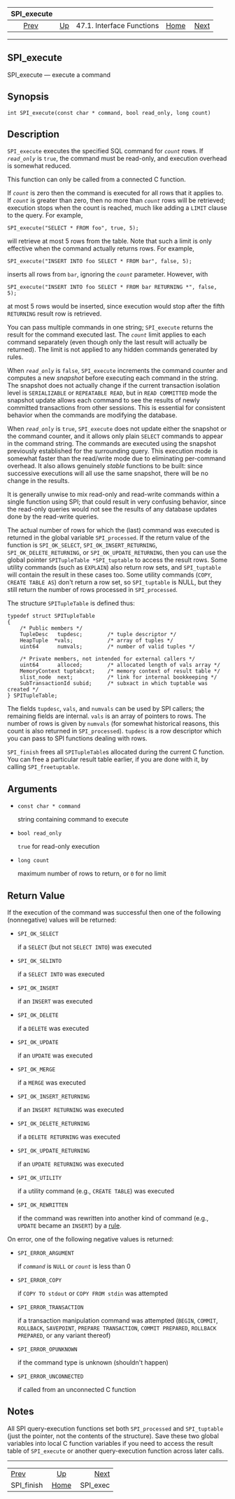 <!--?xml version="1.0" encoding="UTF-8" standalone="no"?-->

|                SPI\_execute               |                                                      |                           |                                                       |                                       |
| :---------------------------------------: | :--------------------------------------------------- | :-----------------------: | ----------------------------------------------------: | ------------------------------------: |
| [Prev](spi-spi-finish.html "SPI_finish")  | [Up](spi-interface.html "47.1. Interface Functions") | 47.1. Interface Functions | [Home](index.html "PostgreSQL 17devel Documentation") |  [Next](spi-spi-exec.html "SPI_exec") |

***

[]()

## SPI\_execute

SPI\_execute — execute a command

## Synopsis

    int SPI_execute(const char * command, bool read_only, long count)

## Description

`SPI_execute` executes the specified SQL command for *`count`* rows. If *`read_only`* is `true`, the command must be read-only, and execution overhead is somewhat reduced.

This function can only be called from a connected C function.

If *`count`* is zero then the command is executed for all rows that it applies to. If *`count`* is greater than zero, then no more than *`count`* rows will be retrieved; execution stops when the count is reached, much like adding a `LIMIT` clause to the query. For example,

    SPI_execute("SELECT * FROM foo", true, 5);

will retrieve at most 5 rows from the table. Note that such a limit is only effective when the command actually returns rows. For example,

    SPI_execute("INSERT INTO foo SELECT * FROM bar", false, 5);

inserts all rows from `bar`, ignoring the *`count`* parameter. However, with

    SPI_execute("INSERT INTO foo SELECT * FROM bar RETURNING *", false, 5);

at most 5 rows would be inserted, since execution would stop after the fifth `RETURNING` result row is retrieved.

You can pass multiple commands in one string; `SPI_execute` returns the result for the command executed last. The *`count`* limit applies to each command separately (even though only the last result will actually be returned). The limit is not applied to any hidden commands generated by rules.

When *`read_only`* is `false`, `SPI_execute` increments the command counter and computes a new *snapshot* before executing each command in the string. The snapshot does not actually change if the current transaction isolation level is `SERIALIZABLE` or `REPEATABLE READ`, but in `READ COMMITTED` mode the snapshot update allows each command to see the results of newly committed transactions from other sessions. This is essential for consistent behavior when the commands are modifying the database.

When *`read_only`* is `true`, `SPI_execute` does not update either the snapshot or the command counter, and it allows only plain `SELECT` commands to appear in the command string. The commands are executed using the snapshot previously established for the surrounding query. This execution mode is somewhat faster than the read/write mode due to eliminating per-command overhead. It also allows genuinely *stable* functions to be built: since successive executions will all use the same snapshot, there will be no change in the results.

It is generally unwise to mix read-only and read-write commands within a single function using SPI; that could result in very confusing behavior, since the read-only queries would not see the results of any database updates done by the read-write queries.

The actual number of rows for which the (last) command was executed is returned in the global variable `SPI_processed`. If the return value of the function is `SPI_OK_SELECT`, `SPI_OK_INSERT_RETURNING`, `SPI_OK_DELETE_RETURNING`, or `SPI_OK_UPDATE_RETURNING`, then you can use the global pointer `SPITupleTable *SPI_tuptable` to access the result rows. Some utility commands (such as `EXPLAIN`) also return row sets, and `SPI_tuptable` will contain the result in these cases too. Some utility commands (`COPY`, `CREATE TABLE AS`) don't return a row set, so `SPI_tuptable` is NULL, but they still return the number of rows processed in `SPI_processed`.

The structure `SPITupleTable` is defined thus:

    typedef struct SPITupleTable
    {
        /* Public members */
        TupleDesc   tupdesc;        /* tuple descriptor */
        HeapTuple  *vals;           /* array of tuples */
        uint64      numvals;        /* number of valid tuples */

        /* Private members, not intended for external callers */
        uint64      alloced;        /* allocated length of vals array */
        MemoryContext tuptabcxt;    /* memory context of result table */
        slist_node  next;           /* link for internal bookkeeping */
        SubTransactionId subid;     /* subxact in which tuptable was created */
    } SPITupleTable;

The fields `tupdesc`, `vals`, and `numvals` can be used by SPI callers; the remaining fields are internal. `vals` is an array of pointers to rows. The number of rows is given by `numvals` (for somewhat historical reasons, this count is also returned in `SPI_processed`). `tupdesc` is a row descriptor which you can pass to SPI functions dealing with rows.

`SPI_finish` frees all `SPITupleTable`s allocated during the current C function. You can free a particular result table earlier, if you are done with it, by calling `SPI_freetuptable`.

## Arguments

*   `const char * command`

    string containing command to execute

*   `bool read_only`

    `true` for read-only execution

*   `long count`

    maximum number of rows to return, or `0` for no limit

## Return Value

If the execution of the command was successful then one of the following (nonnegative) values will be returned:

*   `SPI_OK_SELECT`

    if a `SELECT` (but not `SELECT INTO`) was executed

*   `SPI_OK_SELINTO`

    if a `SELECT INTO` was executed

*   `SPI_OK_INSERT`

    if an `INSERT` was executed

*   `SPI_OK_DELETE`

    if a `DELETE` was executed

*   `SPI_OK_UPDATE`

    if an `UPDATE` was executed

*   `SPI_OK_MERGE`

    if a `MERGE` was executed

*   `SPI_OK_INSERT_RETURNING`

    if an `INSERT RETURNING` was executed

*   `SPI_OK_DELETE_RETURNING`

    if a `DELETE RETURNING` was executed

*   `SPI_OK_UPDATE_RETURNING`

    if an `UPDATE RETURNING` was executed

*   `SPI_OK_UTILITY`

    if a utility command (e.g., `CREATE TABLE`) was executed

*   `SPI_OK_REWRITTEN`

    if the command was rewritten into another kind of command (e.g., `UPDATE` became an `INSERT`) by a [rule](rules.html "Chapter 41. The Rule System").

On error, one of the following negative values is returned:

*   `SPI_ERROR_ARGUMENT`

    if *`command`* is `NULL` or *`count`* is less than 0

*   `SPI_ERROR_COPY`

    if `COPY TO stdout` or `COPY FROM stdin` was attempted

*   `SPI_ERROR_TRANSACTION`

    if a transaction manipulation command was attempted (`BEGIN`, `COMMIT`, `ROLLBACK`, `SAVEPOINT`, `PREPARE TRANSACTION`, `COMMIT PREPARED`, `ROLLBACK PREPARED`, or any variant thereof)

*   `SPI_ERROR_OPUNKNOWN`

    if the command type is unknown (shouldn't happen)

*   `SPI_ERROR_UNCONNECTED`

    if called from an unconnected C function

## Notes

All SPI query-execution functions set both `SPI_processed` and `SPI_tuptable` (just the pointer, not the contents of the structure). Save these two global variables into local C function variables if you need to access the result table of `SPI_execute` or another query-execution function across later calls.

***

|                                           |                                                       |                                       |
| :---------------------------------------- | :---------------------------------------------------: | ------------------------------------: |
| [Prev](spi-spi-finish.html "SPI_finish")  |  [Up](spi-interface.html "47.1. Interface Functions") |  [Next](spi-spi-exec.html "SPI_exec") |
| SPI\_finish                               | [Home](index.html "PostgreSQL 17devel Documentation") |                             SPI\_exec |
